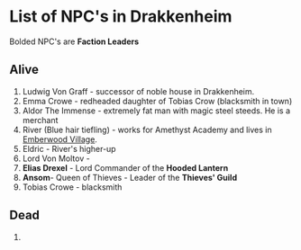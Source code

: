 # List of NPC's in Drakkenheim

Bolded NPC's are **Faction Leaders**

## Alive

1. Ludwig Von Graff - successor of noble house in Drakkenheim.
2. Emma Crowe - redheaded daughter of Tobias Crow (blacksmith in town)
3. Aldor The Immense - extremely fat man with magic steel steeds. He is a merchant
4. River (Blue hair tiefling) - works for Amethyst Academy and lives in <u>Emberwood Village</u>.
5. Eldric - River's higher-up 
6. Lord Von Moltov - 
7. **Elias Drexel** - Lord Commander of the **Hooded Lantern** 
8. **Ansom**- Queen of Thieves - Leader of the **Thieves' Guild** 
9. Tobias Crowe - blacksmith 

## Dead

1. 
